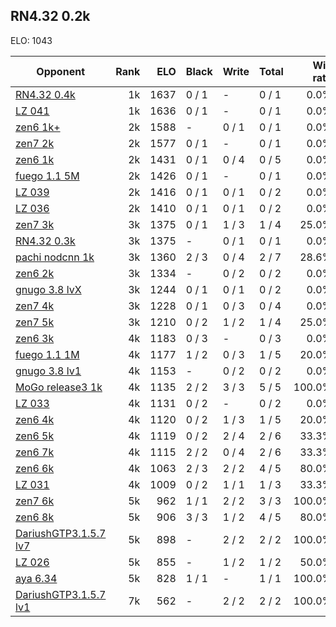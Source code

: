 ## RN4.32 0.2k ##

ELO: 1043

Opponent | Rank | ELO | Black | Write | Total | Win rate
---------|-----:|----:|-------|-------|-------|-------:
[RN4.32 0.4k](RN4.32%200.4k.md) | 1k | 1637 | 0 / 1 | - | 0 / 1 | 0.0%
[LZ 041](LZ%20041.md) | 1k | 1636 | 0 / 1 | - | 0 / 1 | 0.0%
[zen6 1k+](zen6%201k+.md) | 2k | 1588 | - | 0 / 1 | 0 / 1 | 0.0%
[zen7 2k](zen7%202k.md) | 2k | 1577 | 0 / 1 | - | 0 / 1 | 0.0%
[zen6 1k](zen6%201k.md) | 2k | 1431 | 0 / 1 | 0 / 4 | 0 / 5 | 0.0%
[fuego 1.1 5M](fuego%201.1%205M.md) | 2k | 1426 | 0 / 1 | - | 0 / 1 | 0.0%
[LZ 039](LZ%20039.md) | 2k | 1416 | 0 / 1 | 0 / 1 | 0 / 2 | 0.0%
[LZ 036](LZ%20036.md) | 2k | 1410 | 0 / 1 | 0 / 1 | 0 / 2 | 0.0%
[zen7 3k](zen7%203k.md) | 3k | 1375 | 0 / 1 | 1 / 3 | 1 / 4 | 25.0%
[RN4.32 0.3k](RN4.32%200.3k.md) | 3k | 1375 | - | 0 / 1 | 0 / 1 | 0.0%
[pachi nodcnn 1k](pachi%20nodcnn%201k.md) | 3k | 1360 | 2 / 3 | 0 / 4 | 2 / 7 | 28.6%
[zen6 2k](zen6%202k.md) | 3k | 1334 | - | 0 / 2 | 0 / 2 | 0.0%
[gnugo 3.8 lvX](gnugo%203.8%20lvX.md) | 3k | 1244 | 0 / 1 | 0 / 1 | 0 / 2 | 0.0%
[zen7 4k](zen7%204k.md) | 3k | 1228 | 0 / 1 | 0 / 3 | 0 / 4 | 0.0%
[zen7 5k](zen7%205k.md) | 3k | 1210 | 0 / 2 | 1 / 2 | 1 / 4 | 25.0%
[zen6 3k](zen6%203k.md) | 4k | 1183 | 0 / 3 | - | 0 / 3 | 0.0%
[fuego 1.1 1M](fuego%201.1%201M.md) | 4k | 1177 | 1 / 2 | 0 / 3 | 1 / 5 | 20.0%
[gnugo 3.8 lv1](gnugo%203.8%20lv1.md) | 4k | 1153 | - | 0 / 2 | 0 / 2 | 0.0%
[MoGo release3 1k](MoGo%20release3%201k.md) | 4k | 1135 | 2 / 2 | 3 / 3 | 5 / 5 | 100.0%
[LZ 033](LZ%20033.md) | 4k | 1131 | 0 / 2 | - | 0 / 2 | 0.0%
[zen6 4k](zen6%204k.md) | 4k | 1120 | 0 / 2 | 1 / 3 | 1 / 5 | 20.0%
[zen6 5k](zen6%205k.md) | 4k | 1119 | 0 / 2 | 2 / 4 | 2 / 6 | 33.3%
[zen6 7k](zen6%207k.md) | 4k | 1115 | 2 / 2 | 0 / 4 | 2 / 6 | 33.3%
[zen6 6k](zen6%206k.md) | 4k | 1063 | 2 / 3 | 2 / 2 | 4 / 5 | 80.0%
[LZ 031](LZ%20031.md) | 4k | 1009 | 0 / 2 | 1 / 1 | 1 / 3 | 33.3%
[zen7 6k](zen7%206k.md) | 5k | 962 | 1 / 1 | 2 / 2 | 3 / 3 | 100.0%
[zen6 8k](zen6%208k.md) | 5k | 906 | 3 / 3 | 1 / 2 | 4 / 5 | 80.0%
[DariushGTP3.1.5.7 lv7](DariushGTP3.1.5.7%20lv7.md) | 5k | 898 | - | 2 / 2 | 2 / 2 | 100.0%
[LZ 026](LZ%20026.md) | 5k | 855 | - | 1 / 2 | 1 / 2 | 50.0%
[aya 6.34](aya%206.34.md) | 5k | 828 | 1 / 1 | - | 1 / 1 | 100.0%
[DariushGTP3.1.5.7 lv1](DariushGTP3.1.5.7%20lv1.md) | 7k | 562 | - | 2 / 2 | 2 / 2 | 100.0%
